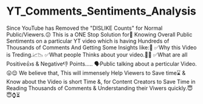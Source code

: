 # YT_Comments_Sentiments_Analysis
Since YouTube has Removed the "DISLIKE Counts" for Normal Public/Viewers.😕
This is a ONE Stop Solution for🤩
Knowing Overall Public Sentiments on a particular YT video which is having Hundreds of Thousands of Comments
And Getting Some Insights like:🧠
    ✅Why this Video is Treding.📈📉
    ✅What people Thinks about your video.🤔💭
    ✅What are all Positive👍s & Negative👎 Points..... 🗣️Public talking about a perticular Video.
😛😌
We believe that, This will immensely Help Viewers to Save time⌛ & Know about the Video is short Time &,
for Content Creators to Save Time in Reading Thousands of Comments & Understanding their Viwers quickly.😇😇⌚⏳
